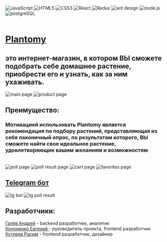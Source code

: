 <div>
<img src='https://img.shields.io/badge/typescript-3178C6.svg?style=for-the-badge&logo=typescript&logoColor=white' alt='JavaScript'/>
<img src='https://img.shields.io/badge/html5-%23E34F26.svg?style=for-the-badge&logo=html5&logoColor=white' alt='HTML5'/>
<img src='https://img.shields.io/badge/css3-%231572B6.svg?style=for-the-badge&logo=css3&logoColor=white' alt='CSS3'/>
<img src='https://img.shields.io/badge/react-%2320232a.svg?style=for-the-badge&logo=react&logoColor=%2361DAFB' alt='React'/>
<img src='https://img.shields.io/badge/redux-%23593d88.svg?style=for-the-badge&logo=redux&logoColor=white' alt='Redux'/>
<img src='https://img.shields.io/badge/ant design-0170FE.svg?style=for-the-badge&logo=antdesign&logoColor=white' alt='ant design'/>
<img src='https://img.shields.io/badge/nodejs-339933.svg?style=for-the-badge&logo=node.js&logoColor=white' alt='node.js'/>
<img src='https://img.shields.io/badge/postgres-%23316192.svg?style=for-the-badge&logo=postgresql&logoColor=white' alt='postgreSQL'/>
</div>
</br>

<h1><a href='https://plantomy.vercel.app/'> Plantomy </a><h2>это интернет-магазин, в котором ВЫ сможете подобрать себе домашнее растение, приобрести его и узнать, как за ним ухаживать.</h2></h1>

<img src='https://user-images.githubusercontent.com/83094079/216393070-c54cebc7-ec0c-4271-9a9c-c07c0440270a.png' alt='main page'/>
<img src='https://user-images.githubusercontent.com/83094079/216396708-9fa4207a-7ca0-427d-bd39-07cd44ac1b40.png' alt='product page'/>

<h2>Преимущество: </h2>
<h3>Мотивацией использовать Plantomy является рекомендация по подбору растений, представляющая из себя лаконичный опрос, по результатам которого, ВЫ сможете найти свое идеальное растение, удовлетворяющие вашим желаниям и возможностям</h3>
</br>
<img src='https://user-images.githubusercontent.com/83094079/216396931-1ab10887-a4f9-4cd5-8269-81202ccd50b4.png' alt='poll page'/>
<img src='https://user-images.githubusercontent.com/83094079/216397057-bdf20903-7a21-46fe-bfb6-1274e6ea6e5f.png' alt='poll result page'/>

<img src='https://user-images.githubusercontent.com/83094079/216397440-07404dbc-382f-4472-a6ed-af88dfcf194b.png' alt='cart page'/>
<img src='https://user-images.githubusercontent.com/83094079/216397496-88b2985d-7f9c-4339-ac9c-3aebf4a3f605.png' alt='favorites page'/>

<h2><a href='https://t.me/PlantomyBot'>Telegram бот</a></h2>
<img src='https://user-images.githubusercontent.com/83094079/216402173-5906b820-73e5-4249-9c29-36deb5536d98.png' alt='tg bot'/>
<img src='https://user-images.githubusercontent.com/83094079/216402303-caa474ef-c949-41e3-88ac-3abd42895921.png' alt='tg poll result'/>

<h2>Разработчики: </h2>
<a href='https://github.com/Arkadashim'>Галёв Андрей</a> - backend разработчик, аналитик 
</br>
<a href='https://github.com/TULENz'>Кононенко Евгений </a> - руководитель проекта, frontend разработчик
</br>
<a href='https://github.com/kildanL'>Кутлеев Расим</a> - frontend разработчик, дизайнер
</br>

